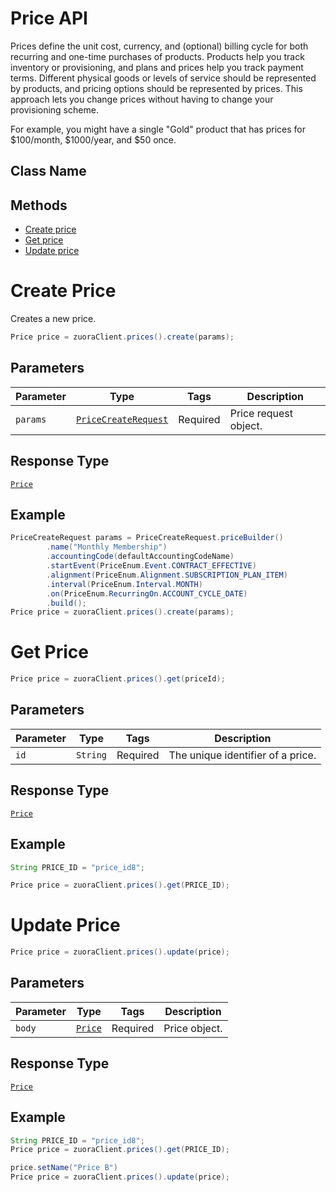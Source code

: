 # Price API

Prices define the unit cost, currency, and (optional) billing cycle for both recurring and one-time purchases of products. Products help you track inventory or provisioning, and plans and prices help you track payment terms. Different physical goods or levels of service should be represented by products, and pricing options should be represented by prices. This approach lets you change prices without having to change your provisioning scheme.

For example, you might have a single "Gold" product that has prices for $100/month, $1000/year, and $50 once.

## Class Name



## Methods

* [Create price](/doc/price-api.md#create-price)
* [Get price](/doc/price-api.md#get-price)
* [Update price](/doc/price-api.md#update-price)



# Create Price

Creates a new price.

```java
Price price = zuoraClient.prices().create(params);
```

## Parameters

| Parameter | Type | Tags | Description |
|  --- | --- | --- | --- |
| `params` | [`PriceCreateRequest`](/doc/models/price-create-request.md) | Required | Price request object. |

## Response Type

[`Price`](/doc/models/price.md)

## Example

```java
PriceCreateRequest params = PriceCreateRequest.priceBuilder()
        .name("Monthly Membership")
        .accountingCode(defaultAccountingCodeName)
        .startEvent(PriceEnum.Event.CONTRACT_EFFECTIVE)
        .alignment(PriceEnum.Alignment.SUBSCRIPTION_PLAN_ITEM)
        .interval(PriceEnum.Interval.MONTH)
        .on(PriceEnum.RecurringOn.ACCOUNT_CYCLE_DATE)
        .build();
Price price = zuoraClient.prices().create(params);
```


# Get Price

```java
Price price = zuoraClient.prices().get(priceId);
```

## Parameters

| Parameter | Type | Tags | Description |
|  --- | --- | --- | --- |
| `id` | `String` | Required | The unique identifier of a price. |


## Response Type

[`Price`](/doc/models/price.md)


## Example 

```java
String PRICE_ID = "price_id8";

Price price = zuoraClient.prices().get(PRICE_ID);
```

# Update Price

```java
Price price = zuoraClient.prices().update(price);
```


## Parameters

| Parameter | Type | Tags | Description |
|  --- | --- | --- | --- |
| `body` | [`Price`](/doc/models/price.md) | Required | Price object. |


## Response Type

[`Price`](/doc/models/price.md)


## Example 

```java
String PRICE_ID = "price_id8";
Price price = zuoraClient.prices().get(PRICE_ID);

price.setName("Price B")   
Price price = zuoraClient.prices().update(price);
```
